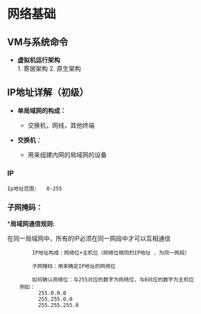 # 网络基础

## VM与系统命令

- **虚拟机运行架构** <br>
      1. 寄居架构 
      2. 原生架构 
  


## IP地址详解（初级）

  - **单局域网的构成：** <br>
  
      - <P>交换机，网线，其他终端 <P> 

  - **交换机：** <br>
      - <P>用来组建内网的局域网的设备 <P> 

### IP
    Ip地址范围:	  0-255

### 子网掩码：	
***局域网通信规则:** <br>
  

在同一局域网中，所有的IP必须在同一网段中才可以互相通信

            IP地址构成：网络位+主机位（网络位相同的IP地址 ，为同一网段）
                 
            子网掩码：用来确定IP地址的网络位
            
            如何确认网络位：与255对应的数字为网络位，与0对应的数字为主机位     
	    例如：	
              255.0.0.0
		      255.255.0.0
		      255.255.255.0


<!-- GitHub Buttons -->
<script async defer src="https://buttons.github.io/buttons.js"></script>